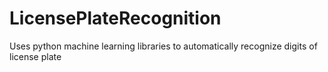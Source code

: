 # LicensePlateRecognition
Uses python machine learning libraries to automatically recognize digits of license plate
